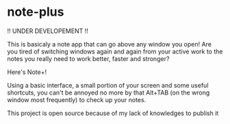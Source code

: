 # note-plus

!! UNDER DEVELOPEMENT !!

This is basicaly a note app that can go above any window you open!
Are you tired of switching windows again and again from your active work to the notes you really need to work better, faster and stronger?

Here's Note+!

Using a basic interface, a small portion of your screen and some useful shortcuts, you can't be annoyed no more by that Alt+TAB (on the wrong window most frequently) to check up your notes.

This project is open source because of my lack of knowledges to publish it
